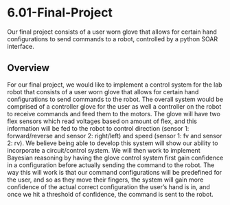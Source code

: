 # 6.01-Final-Project
Our final project consists of a user worn glove that allows for certain hand configurations to send commands to a robot, controlled by a python SOAR interface.

## Overview

For our final project, we would like to implement a control system for the lab robot that consists of a user worn glove that allows for certain hand configurations to send commands to the robot. The overall system would be comprised of a controller glove for the user as well a controller on the robot to receive commands and feed them to the motors. The glove will have two flex sensors which read voltages based on amount of flex, and this information will be fed to the robot to control direction (sensor 1: forward/reverse and sensor 2: right/left) and speed (sensor 1: fv and sensor 2: rv). We believe being able to develop this system will show our ability to incorporate a circuit/control system. We will then work to implement Bayesian reasoning by having the glove control system first gain confidence in a configuration before actually sending the command to the robot. The way this will work is that our command configurations will be predefined for the user, and so as they move their fingers, the system will gain more confidence of the actual correct configuration the user’s hand is in, and once we hit a threshold of confidence, the command is sent to the robot.
